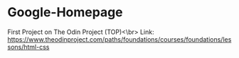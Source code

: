 # Google-Homepage

First Project on The Odin Project (TOP)<\br>
Link: https://www.theodinproject.com/paths/foundations/courses/foundations/lessons/html-css

